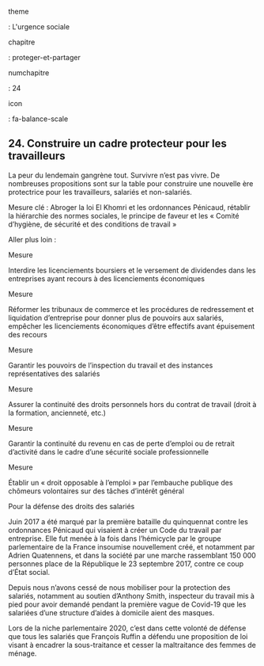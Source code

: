 theme

:   L'urgence sociale

chapitre

:   proteger-et-partager

numchapitre

:   24

icon

:   fa-balance-scale

24\. Construire un cadre protecteur pour les travailleurs
-----------------------------------------------

<div class="admonition note">

La peur du lendemain gangrène tout. Survivre n’est pas vivre. De
nombreuses propositions sont sur la table pour construire une nouvelle
ère protectrice pour les travailleurs, salariés et non-salariés.

</div>

Mesure clé : Abroger la loi El Khomri et les ordonnances Pénicaud,
rétablir la hiérarchie des normes sociales, le principe de faveur et les
« Comité d’hygiène, de sécurité et des conditions de travail »

Aller plus loin :

<div class="admonition">

Mesure

Interdire les licenciements boursiers et le versement de dividendes dans
les entreprises ayant recours à des licenciements économiques

</div>

<div class="admonition">

Mesure

Réformer les tribunaux de commerce et les procédures de redressement et
liquidation d’entreprise pour donner plus de pouvoirs aux salariés,
empêcher les licenciements économiques d’être effectifs avant épuisement
des recours

</div>

<div class="admonition">

Mesure

Garantir les pouvoirs de l’inspection du travail et des instances
représentatives des salariés

</div>

<div class="admonition">

Mesure

Assurer la continuité des droits personnels hors du contrat de travail
(droit à la formation, ancienneté, etc.)

</div>

<div class="admonition">

Mesure

Garantir la continuité du revenu en cas de perte d’emploi ou de retrait
d’activité dans le cadre d’une sécurité sociale professionnelle

</div>

<div class="admonition">

Mesure

Établir un « droit opposable à l’emploi » par l’embauche publique des
chômeurs volontaires sur des tâches d’intérêt général

</div>

<div class="admonition note">

Pour la défense des droits des salariés

Juin 2017 a été marqué par la première bataille du quinquennat contre
les ordonnances Pénicaud qui visaient à créer un Code du travail par
entreprise. Elle fut menée à la fois dans l’hémicycle par le groupe
parlementaire de la France insoumise nouvellement créé, et notamment par
Adrien Quatennens, et dans la société par une marche rassemblant 150 000
personnes place de la République le 23 septembre 2017, contre ce coup
d’État social.

Depuis nous n’avons cessé de nous mobiliser pour la protection des
salariés, notamment au soutien d’Anthony Smith, inspecteur du travail
mis à pied pour avoir demandé pendant la première vague de Covid-19 que
les salariées d’une structure d’aides à domicile aient des masques.

Lors de la niche parlementaire 2020, c’est dans cette volonté de défense
que tous les salariés que François Ruffin a défendu une proposition de
loi visant à encadrer la sous-traitance et cesser la maltraitance des
femmes de ménage.

</div>
